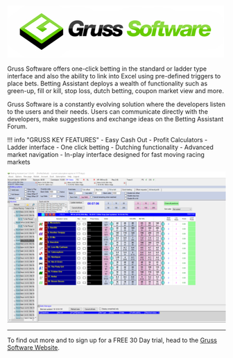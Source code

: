 ![Gruss](./img/Gruss.jpg)

Gruss Software offers one-click betting in the standard or ladder type interface and also the ability to link into Excel using pre-defined triggers to place bets. Betting Assistant deploys a wealth of functionality such as green-up, fill or kill, stop loss, dutch betting, coupon market view and more.

Gruss Software is a constantly evolving solution where the developers listen to the users and their needs. Users can communicate directly with the developers, make suggestions and exchange ideas on the Betting Assistant Forum.

!!! info "GRUSS KEY FEATURES"
    - Easy Cash Out
    - Profit Calculators
    - Ladder interface
    - One click betting
    - Dutching functionality
    - Advanced market navigation
    - In-play interface designed for fast moving racing markets  

![Gruss](./img/Gruss.png)    

---

To find out more and to sign up for a FREE 30 Day trial, head to the [Gruss Software Website](https://www.gruss-software.co.uk/downloads.asp).